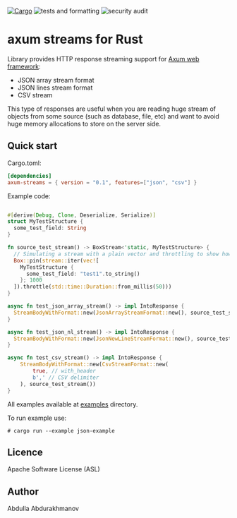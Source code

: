[![Cargo](https://img.shields.io/crates/v/axum-streams.svg)](https://crates.io/crates/axums-streams)
![tests and formatting](https://github.com/abdolence/axum-streams-rs/workflows/tests%20&amp;%20formatting/badge.svg)
![security audit](https://github.com/abdolence/axum-streams-rs/workflows/security%20audit/badge.svg)

# axum streams for Rust

Library provides HTTP response streaming support for [Axum web framework](https://github.com/tokio-rs/axum):
- JSON array stream format
- JSON lines stream format
- CSV stream

This type of responses are useful when you are reading huge stream of objects from some source (such as database, file, etc)
and want to avoid huge memory allocations to store on the server side.

## Quick start

Cargo.toml:
```toml
[dependencies]
axum-streams = { version = "0.1", features=["json", "csv"] }
```

Example code:
```rust

#[derive(Debug, Clone, Deserialize, Serialize)]
struct MyTestStructure {
  some_test_field: String
}

fn source_test_stream() -> BoxStream<'static, MyTestStructure> {
  // Simulating a stream with a plain vector and throttling to show how it works
  Box::pin(stream::iter(vec![
    MyTestStructure {
      some_test_field: "test1".to_string()
    }; 1000
  ]).throttle(std::time::Duration::from_millis(50)))
}

async fn test_json_array_stream() -> impl IntoResponse {
  StreamBodyWithFormat::new(JsonArrayStreamFormat::new(), source_test_stream())
}

async fn test_json_nl_stream() -> impl IntoResponse {
  StreamBodyWithFormat::new(JsonNewLineStreamFormat::new(), source_test_stream())
}

async fn test_csv_stream() -> impl IntoResponse {
    StreamBodyWithFormat::new(CsvStreamFormat::new(
        true, // with_header
        b',' // CSV delimiter
    ), source_test_stream())
}

```

All examples available at [examples](examples) directory.

To run example use:
```
# cargo run --example json-example
```

## Licence
Apache Software License (ASL)

## Author
Abdulla Abdurakhmanov
